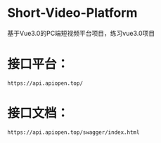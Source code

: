 # Short-Video-Platform
基于Vue3.0的PC端短视频平台项目，练习vue3.0项目
# 接口平台：
`https://api.apiopen.top/`
# 接口文档：
`https://api.apiopen.top/swagger/index.html`
